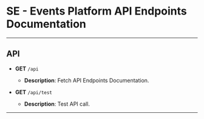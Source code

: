 # SE - Events Platform API Endpoints Documentation
---
## API
- **GET** `/api`  
  - **Description**: Fetch API Endpoints Documentation.

- **GET** `/api/test`  
  - **Description**: Test API call.

---